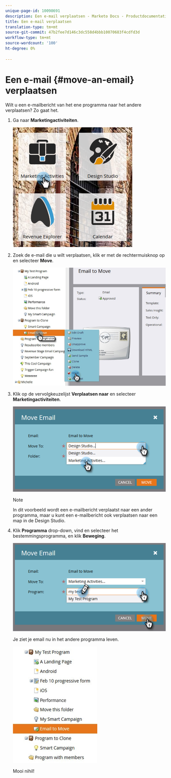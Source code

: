 ```yaml
---
unique-page-id: 10098691
description: Een e-mail verplaatsen - Marketo Docs - Productdocumentatie
title: Een e-mail verplaatsen
translation-type: tm+mt
source-git-commit: 47b2fee7d146c3dc558d4bbb10070683f4cdfd3d
workflow-type: tm+mt
source-wordcount: '100'
ht-degree: 0%

---
```



# Een e-mail {#move-an-email} verplaatsen

Wilt u een e-mailbericht van het ene programma naar het andere verplaatsen? Zo gaat het.

1. Ga naar **Marketingactiviteiten**.

   ![](assets/one-2.png)

1. Zoek de e-mail die u wilt verplaatsen, klik er met de rechtermuisknop op en selecteer **Move**.

   ![](assets/leadperformance.jpg)

1. Klik op de vervolgkeuzelijst **Verplaatsen naar** en selecteer **Marketingactiviteiten**.

   ![](assets/three-2.png)

   >[!NOTE]
   >
   >In dit voorbeeld wordt een e-mailbericht verplaatst naar een ander programma, maar u kunt een e-mailbericht ook verplaatsen naar een map in de Design Studio.

1. Klik **Programma** drop-down, vind en selecteer het bestemmingsprogramma, en klik **Beweging**.

   ![](assets/four-2.png)

   Je ziet je email nu in het andere programma leven.

   ![](assets/leadperformance2.jpg)

   Mooi nihil!

